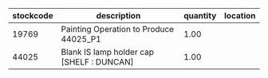 |stockcode|description|quantity|location|
|---------|-----------|--------|--------|
|19769|Painting Operation to Produce 44025_P1|1.00||
|44025|Blank IS lamp holder cap [SHELF : DUNCAN]|1.00||
